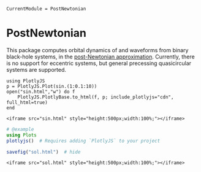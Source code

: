 ```@meta
CurrentModule = PostNewtonian
```

# PostNewtonian

This package computes orbital dynamics of and waveforms from binary black-hole
systems, in the [post-Newtonian
approximation](https://en.wikipedia.org/wiki/Post-Newtonian_expansion).
Currently, there is no support for eccentric systems, but general precessing
quasicircular systems are supported.

```@example
using PlotlyJS
p = PlotlyJS.Plot(sin.(1:0.1:10))
open("sin.html","w") do f
    PlotlyJS.PlotlyBase.to_html(f, p; include_plotlyjs="cdn", full_html=true)
end
```

```@raw html
<iframe src="sin.html" style="height:500px;width:100%;"></iframe>
```

```julia
# @example
using Plots
plotlyjs()  # Requires adding `PlotlyJS` to your project

savefig("sol.html")  # hide
```
```@raw html
<iframe src="sol.html" style="height:500px;width:100%;"></iframe>
```
